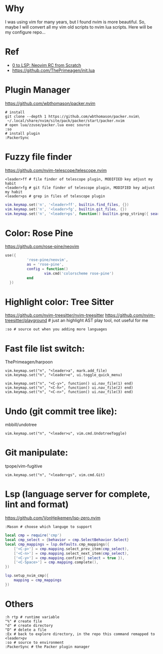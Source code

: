 # Why
I was using vim for many years, but I found nvim is more beautiful. So, maybe I will convert all my vim old scripts to nvim lua scripts. Here will be my configure repo...

# Ref
*   [0 to LSP: Neovim RC from Scratch](https://www.youtube.com/watch?v=w7i4amO_zaE&list=WL&index=44)
*   https://github.com/ThePrimeagen/init.lua

# Plugin Manager
https://github.com/wbthomason/packer.nvim
```shell
# install
git clone --depth 1 https://github.com/wbthomason/packer.nvim\
 ~/.local/share/nvim/site/pack/packer/start/packer.nvim
# open lua/zzuse/packer.lua exec source
:so
# install plugin
:PackerSync
```

# Fuzzy file finder
https://github.com/nvim-telescope/telescope.nvim
```shell
<leader>ff # file finder of telescope plugin, MODIFIED key adjust my habit
<leader>fg # git file finder of telescope plugin, MODIFIED key adjust my habit
<leader>ps # grep in files of telescope plugin
```
```lua
vim.keymap.set('n', '<leader>ff', builtin.find_files, {})
vim.keymap.set('n', '<leader>fg', builtin.git_files, {})
vim.keymap.set('n', '<leader>ps', function() builtin.grep_string({ search = vim.fn.input("Grep > ") });
```

# Color: Rose Pine
https://github.com/rose-pine/neovim
```lua
use({
          'rose-pine/neovim',
          as = 'rose-pine',
          config = function()
                  vim.cmd('colorscheme rose-pine')
          end
  })
```

# Highlight color: Tree Sitter
https://github.com/nvim-treesitter/nvim-treesitter
https://github.com/nvim-treesitter/playground  # just an highlight AST play tool, not useful for me
```
:so # source out when you adding more languages
```

# Fast file list switch: 
ThePrimeagen/harpoon
```
vim.keymap.set("n", "<leader>a", mark.add_file)
vim.keymap.set("n", "<leader>e", ui.toggle_quick_menu)

vim.keymap.set("n", "<C-y>", function() ui.nav_file(1) end)
vim.keymap.set("n", "<C-h>", function() ui.nav_file(2) end)
vim.keymap.set("n", "<C-n>", function() ui.nav_file(3) end)
```

# Undo (git commit tree like): 
mbbill/undotree
```
vim.keymap.set("n", "<leader>u", vim.cmd.UndotreeToggle)
```

# Git manipulate: 
tpope/vim-fugitive
```
vim.keymap.set("n", "<leader>gs", vim.cmd.Git)
```

# Lsp (language server for complete, lint and format) 
https://github.com/VonHeikemen/lsp-zero.nvim
```vim
:Mason # choose which languge to support
```
```lua
local cmp = require('cmp')
local cmp_select = {behavior = cmp.SelectBehavior.Select}
local cmp_mappings = lsp.defaults.cmp_mappings({
    ['<C-p>'] = cmp.mapping.select_prev_item(cmp_select),
    ['<C-n>'] = cmp.mapping.select_next_item(cmp_select),
    ['<C-y>'] = cmp.mapping.confirm({ select = true }),
    ['<C-Space>'] = cmp.mapping.complete(),
})

lsp.setup_nvim_cmp({
    mapping = cmp_mappings
})
```

# Others
```vim
:h rtp # runtime variable
"%" # create file 
"d" # create directory
"D" # delete a file
:Ex # back to explore directory, in the repo this command remapped to <leader>pv
:so # source to environment
:PackerSync # the Packer plugin manager
```

